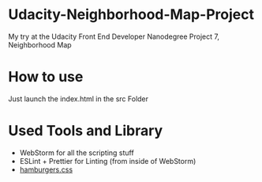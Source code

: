 # Udacity-Neighborhood-Map-Project
My try at the Udacity Front End Developer Nanodegree Project 7, Neighborhood Map

# How to use
Just launch the index.html in the src Folder

# Used Tools and Library
- WebStorm for all the scripting stuff
- ESLint + Prettier for Linting (from inside of WebStorm)
- [hamburgers.css](https://github.com/jonsuh/hamburgers/blob/master/dist/hamburgers.css)